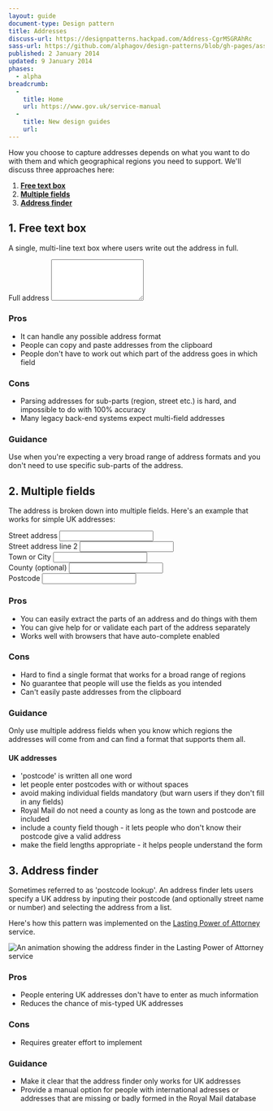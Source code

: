 ```yaml
---
layout: guide
document-type: Design pattern
title: Addresses
discuss-url: https://designpatterns.hackpad.com/Address-CgrMSGRAhRc
sass-url: https://github.com/alphagov/design-patterns/blob/gh-pages/assets/sass/design-patterns/_addresses.scss
published: 2 January 2014
updated: 9 January 2014
phases:
  - alpha
breadcrumb:
  -
    title: Home
    url: https://www.gov.uk/service-manual
  -
    title: New design guides
    url:
---
```


How you choose to capture addresses depends on what you want to do with them and which geographical regions you need to support. We'll discuss three approaches here:

1. **[Free text box](#free-text-box)**
2. **[Multiple fields](#multiple-fields)**
3. **[Address finder](#address-finder)**

<h2 class="heading-36" id="free-text-box">1. Free text box</h2>

A single, multi-line text box where users write out the address in full.

<div class="example">
  
  <form class="form">
    <div class="form-group">
      <label for="ex1-address" class="form-label">Full address</label>
      <textarea type="text" id="ex1-address" class="form-control" rows="5"></textarea>
    </div>
  </form>
  
</div>

<h3 class="heading-24">Pros</h3>

* It can handle any possible address format
* People can copy and paste addresses from the clipboard
* People don't have to work out which part of the address goes in which field

<h3 class="heading-24">Cons</h3>

* Parsing addresses for sub-parts (region, street etc.) is hard, and impossible to do with 100% accuracy
* Many legacy back-end systems expect multi-field addresses

<h3 class="heading-24">Guidance</h3>

Use when you're expecting a very broad range of address formats and you don't need to use specific sub-parts of the address.


<h2 class="heading-36" id="multiple-fields">2. Multiple fields</h2>

The address is broken down into multiple fields. Here's an example that works for simple UK addresses:

<div class="example">
  
  <form class="form">
    <div class="form-group">
      <label for="ex2-street-address" class="form-label">Street address</label>
      <input type="text" id="ex2-street-address" class="form-control">
    </div>
    <div class="form-group">
      <label for="ex2-street-address-2" class="visuallyhidden">Street address line 2</label>
      <input type="text" id="ex2-street-address-2" class="form-control">
    </div>
    <div class="form-group">
      <label for="ex2-town" class="form-label">Town or City</label>
      <input type="text" id="ex2-town" class="form-control">
    </div>
    <div class="form-group">
      <label for="ex2-county" class="form-label">County (optional)</label>
      <input type="text" id="ex2-county" class="form-control">
    </div>
    <div class="form-group">
      <label for="ex2-postcode" class="form-label">Postcode</label>
      <input type="text" id="ex2-postcode" class="postcode form-control">
    </div>
  </form>
  
</div>


<h3 class="heading-24">Pros</h3>

* You can easily extract the parts of an address and do things with them
* You can give help for or validate each part of the address separately
* Works well with browsers that have auto-complete enabled


<h3 class="heading-24">Cons</h3>

* Hard to find a single format that works for a broad range of regions
* No guarantee that people will use the fields as you intended
* Can't easily paste addresses from the clipboard

<h3 class="heading-24">Guidance</h3>

Only use multiple address fields when you know which regions the addresses will come from and can find a format that supports them all.

<h4 class="heading-19">UK addresses</h4>

* 'postcode' is written all one word
* let people enter postcodes with or without spaces
* avoid making individual fields mandatory (but warn users if they don't fill in any fields)
* Royal Mail do not need a county as long as the town and postcode are included
* include a county field though - it lets people who don't know their postcode give a valid address
* make the field lengths appropriate - it helps people understand the form


<h2 class="heading-36" id="address-finder">3. Address finder</h2>

Sometimes referred to as 'postcode lookup'. An address finder lets users specify a UK address by inputing their postcode (and optionally street name or number) and selecting the address from a list.

Here's how this pattern was implemented on the [Lasting Power of Attorney](https://lastingpowerofattorney.service.gov.uk/) service.

<div class="example">
  
 <img src="{{ site.baseurl }}/assets/images/guides/postcode-lookup.gif" title="An animation showing the address finder in the Lasting Power of Attorney service">
  
</div>

<h3 class="heading-24">Pros</h3>

* People entering UK addresses don't have to enter as much information
* Reduces the chance of mis-typed UK addresses

<h3 class="heading-24">Cons</h3>

* Requires greater effort to implement

<h3 class="heading-24">Guidance</h3>

* Make it clear that the address finder only works for UK addresses
* Provide a manual option for people with international adresses or addresses that are missing or badly formed in the Royal Mail database


